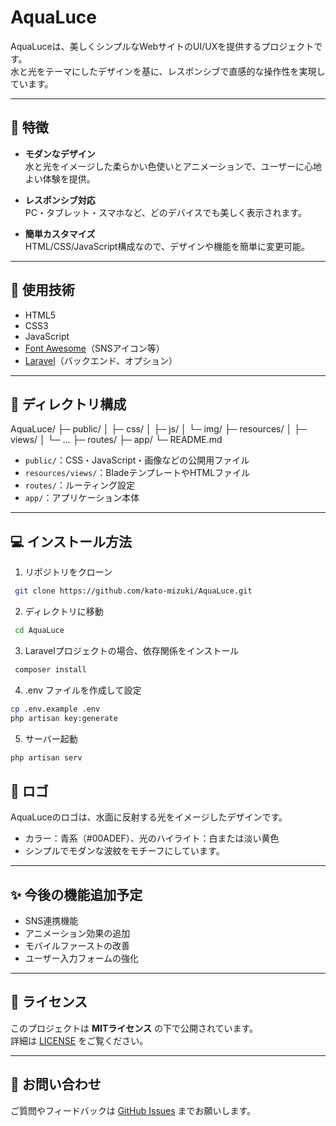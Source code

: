 # AquaLuce

AquaLuceは、美しくシンプルなWebサイトのUI/UXを提供するプロジェクトです。  
水と光をテーマにしたデザインを基に、レスポンシブで直感的な操作性を実現しています。

---

## 🌟 特徴

- **モダンなデザイン**  
  水と光をイメージした柔らかい色使いとアニメーションで、ユーザーに心地よい体験を提供。

- **レスポンシブ対応**  
  PC・タブレット・スマホなど、どのデバイスでも美しく表示されます。

- **簡単カスタマイズ**  
  HTML/CSS/JavaScript構成なので、デザインや機能を簡単に変更可能。

---

## 🚀 使用技術

- HTML5
- CSS3
- JavaScript
- [Font Awesome](https://fontawesome.com/)（SNSアイコン等）
- [Laravel](https://laravel.com/)（バックエンド、オプション）

---

## 📂 ディレクトリ構成

AquaLuce/
├─ public/
│ ├─ css/
│ ├─ js/
│ └─ img/
├─ resources/
│ ├─ views/
│ └─ ...
├─ routes/
├─ app/
└─ README.md


- `public/`：CSS・JavaScript・画像などの公開用ファイル
- `resources/views/`：BladeテンプレートやHTMLファイル
- `routes/`：ルーティング設定
- `app/`：アプリケーション本体

---

## 💻 インストール方法

1. リポジトリをクローン
```bash
 git clone https://github.com/kato-mizuki/AquaLuce.git  
```
2. ディレクトリに移動  
```bash
 cd AquaLuce
 ```
3. Laravelプロジェクトの場合、依存関係をインストール  
```bash
 composer install
 ```
4. .env ファイルを作成して設定
```bash
cp .env.example .env  
php artisan key:generate
```
5. サーバー起動
```bash
php artisan serv
```

## 🎨 ロゴ

AquaLuceのロゴは、水面に反射する光をイメージしたデザインです。  
- カラー：青系（#00ADEF）、光のハイライト：白または淡い黄色
- シンプルでモダンな波紋をモチーフにしています。

---

## ✨ 今後の機能追加予定

- SNS連携機能
- アニメーション効果の追加
- モバイルファーストの改善
- ユーザー入力フォームの強化

---

## 📄 ライセンス

このプロジェクトは **MITライセンス** の下で公開されています。  
詳細は [LICENSE](LICENSE) をご覧ください。

---

## 📩 お問い合わせ

ご質問やフィードバックは [GitHub Issues](https://github.com/kato-mizuki/AquaLuce/issues) までお願いします。
